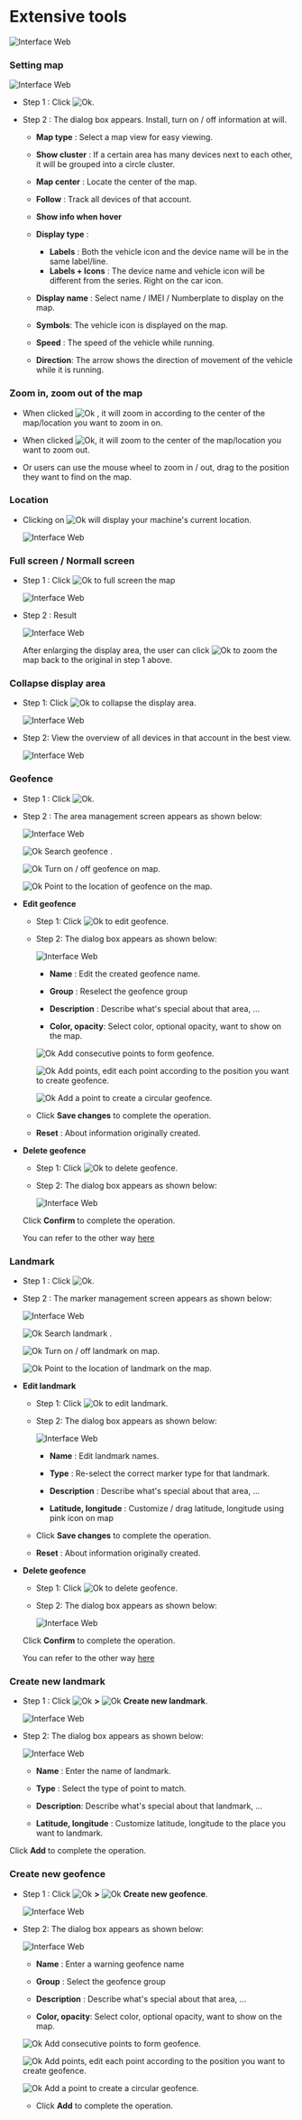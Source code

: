 # Extensive tools

<span style="display:block;text-align:left">![Interface Web](/docs/assets/images/web-interface/map/map-tool.png)

### Setting map

<span style="display:block;text-align:left">![Interface Web](/docs/assets/images/web-english/map/setting-map.png)

* Step 1 : Click <span class="icon-left ">![Ok](/docs/assets/images/web-interface/icon/SVG/icons8-gear.svg).

* Step 2 : The dialog box appears. Install, turn on / off information at will.

    * **Map type** : Select a map view for easy viewing.

    * **Show cluster** : If a certain area has many devices next to each other, it will be grouped into a circle cluster.

    * **Map center** : Locate the center of the map.

    * **Follow** : Track all devices of that account.
    * **Show info when hover** 

    * **Display type** :

        * **Labels** : Both the vehicle icon and the device name will be in the same label/line.
        * **Labels + Icons** : The device name and vehicle icon will be different from the series. Right on the car icon.

    * **Display name** : Select name / IMEI / Numberplate to display on the map.

    * **Symbols**: The vehicle icon is displayed on the map.

    * **Speed** : The speed of the vehicle while running.

    * **Direction**: The arrow shows the direction of movement of the vehicle while it is running.

### Zoom in, zoom out of the map

* When clicked <span class="icon-left svg-filter-info">![Ok](/docs/assets/images/web-interface/icon/SVG/plus-circle.svg) , it will zoom in according to the center of the map/location you want to zoom in on.

* When clicked <span class="icon-left svg-filter-info">![Ok](/docs/assets/images/web-interface/icon/SVG/minus-circle.svg), it will zoom to the center of the map/location you want to zoom out.

* Or users can use the mouse wheel to zoom in / out, drag to the position they want to find on the map.

### Location

* Clicking on <span class="icon-left svg-filter-info">![Ok](/docs/assets/images/web-interface/icon/SVG/location.svg) will display your machine's current location.

    <span style="display:block;text-align:left">![Interface Web](/docs/assets/images/web-english/map/location-1.png)

### Full screen / Normall screen 

<div id="zoom">
</div>

* Step 1 :  Click <span class="icon-left svg-filter-info">![Ok](/docs/assets/images/web-interface/icon/SVG/full-screen.svg) to full screen the map

    <span style="display:block;text-align:left">![Interface Web](/docs/assets/images/web-english/map/full-screen.png)

* Step 2 : Result
 
    <span style="display:block;text-align:left">![Interface Web](/docs/assets/images/web-english/map/normall-screen.png)

    After enlarging the display area, the user can click  <span class="icon-left svg-filter-info">![Ok](/docs/assets/images/web-interface/icon/SVG/normal-screen.svg) to zoom the map back to the original in step 1 above.

### Collapse display area

* Step 1: Click <span class="icon-left svg-filter-info">![Ok](/docs/assets/images/web-interface/icon/SVG/direction-arrow-fit.svg) to collapse the display area.

    <span style="display:block;text-align:left">![Interface Web](/docs/assets/images/web-english/map/display-area..png)

* Step 2: View the overview of all devices in that account in the best view.

    <span style="display:block;text-align:left">![Interface Web](/docs/assets/images/web-english/map/display-area-1.png)


### Geofence

* Step 1 : Click <span class="icon-left svg-filter-info">![Ok](/docs/assets/images/web-interface/icon/SVG/pentagon.svg). 

* Step 2 : The area management screen appears as shown below:

    <span style="display:block;text-align:left">![Interface Web](/docs/assets/images/web-english/map/geofence.png)

    <span class="icon-left svg-filter-info">![Ok](/docs/assets/images/web-interface/icon/SVG/search.svg) Search geofence .

    <span class="icon-left svg-filter-tick">![Ok](/docs/assets/images/web-interface/icon/SVG/check-square1.svg) Turn on / off geofence on map.

    <span class="icon-left svg-filter-circlepurple">![Ok](/docs/assets/images/web-interface/icon/SVG/accuracy.svg) Point to the location of geofence on the map.

* **Edit geofence**

    * Step 1: Click <span class="icon-left svg-filter-circlepurple">![Ok](/docs/assets/images/web-interface/icon/SVG/edit.svg) to edit geofence.
  
    * Step 2: The dialog box appears as shown below:

        <span style="display:block;text-align:left">![Interface Web](/docs/assets/images/web-english/map/edit-geofence.png)

        * **Name** : Edit the created geofence name.
    
        * **Group** : Reselect the geofence group

        * **Description** : Describe what's special about that area, ...
    
        * **Color, opacity**: Select color, optional opacity, want to show on the map.
   
        <span class="icon-left svg-filter-info">![Ok](/docs/assets/images/web-interface/icon/SVG/polygon.svg) Add consecutive points to form  geofence.

        <span class="icon-left svg-filter-info">![Ok](/docs/assets/images/web-interface/icon/SVG/square-full.svg) Add points, edit each point according to the position you want to create geofence.

        
        <span class="icon-left svg-filter-info">![Ok](/docs/assets/images/web-interface/icon/SVG/circle1.svg) Add a point to create a circular geofence.

    * Click **Save changes** to complete the operation.

    * **Reset** : About information originally created.

* **Delete geofence**

    * Step 1: Click <span class="icon-left svg-filter-circlepurple">![Ok](/docs/assets/images/web-interface/icon/SVG/trash-alt.svg) to delete geofence.

    * Step 2: The dialog box appears as shown below:

        <span style="display:block;text-align:left">![Interface Web](/docs/assets/images/web-english/map/delete-geofence.png)

    Click **Confirm** to complete the operation.

    You can refer to the other way [here](modules/web-interface/tracking/manage-region/#manage-region)

### Landmark

* Step 1 : Click  <span class="icon-left svg-filter-info">![Ok](/docs/assets/images/web-interface/icon/SVG/map-marked.svg). 

* Step 2 : The marker management screen appears as shown below:

    <span style="display:block;text-align:left">![Interface Web](/docs/assets/images/web-english/map/landmark.png)

    <span class="icon-left svg-filter-info">![Ok](/docs/assets/images/web-interface/icon/SVG/search.svg) Search landmark .

    <span class="icon-left svg-filter-tick">![Ok](/docs/assets/images/web-interface/icon/SVG/check-square1.svg) Turn on / off landmark on map.

    <span class="icon-left svg-filter-circlepurple">![Ok](/docs/assets/images/web-interface/icon/SVG/accuracy.svg) Point to the location of landmark on the map.

* **Edit landmark**

    * Step 1: Click <span class="icon-left svg-filter-circlepurple">![Ok](/docs/assets/images/web-interface/icon/SVG/edit.svg) to edit landmark.
  
    * Step 2: The dialog box appears as shown below:

        <span style="display:block;text-align:left">![Interface Web](/docs/assets/images/web-english/map/edit-landmark.png)

        * **Name** : Edit landmark names.
    
        * **Type** : Re-select the correct marker type for that landmark.

        * **Description** : Describe what's special about that area, ...
    
        * **Latitude, longitude** : Customize / drag latitude, longitude using pink icon on map

    * Click **Save changes** to complete the operation.

    * **Reset** : About information originally created.

* **Delete geofence**

    * Step 1: Click <span class="icon-left svg-filter-circlepurple">![Ok](/docs/assets/images/web-interface/icon/SVG/trash-alt.svg) to delete geofence.

    * Step 2: The dialog box appears as shown below:

        <span style="display:block;text-align:left">![Interface Web](/docs/assets/images/web-english/map/delete-landmark.png)

    Click **Confirm** to complete the operation.

    You can refer to the other way [here](modules/web-interface/tracking/manage-poi/#manage-poi)


 ### Create new landmark
 * Step 1 : Click  <span class="icon-left svg-filter-info">![Ok](/docs/assets/images/web-interface/icon/SVG/plus-square.svg) **>** <span class="icon-left svg-filter-info">![Ok](/docs/assets/images/web-interface/icon/SVG/place-marker-2.svg) **Create new landmark**.

    <span style="display:block;text-align:left">![Interface Web](/docs/assets/images/web-english/map/create-landmark.png)

* Step 2: The dialog box appears as shown below:

    <span style="display:block;text-align:left">![Interface Web](/docs/assets/images/web-english/map/create-landmark-2.png)

    * **Name** : Enter the name of landmark.

    * **Type** : Select the type of point to match.

    * **Description**: Describe what's special about that landmark, ...

    * **Latitude, longitude** : Customize latitude, longitude to the place you want to landmark.

Click **Add** to complete the operation.

### Create new geofence

- Step 1 : Click  <span class="icon-left svg-filter-info">![Ok](/docs/assets/images/web-interface/icon/SVG/plus-square.svg) **>** <span class="icon-left svg-filter-info">![Ok](/docs/assets/images/web-interface/icon/SVG/polygon.svg) **Create new geofence**.

    <span style="display:block;text-align:left">![Interface Web](/docs/assets/images/web-english/map/create-geofence.png)

* Step 2: The dialog box appears as shown below: 

    <span style="display:block;text-align:left">![Interface Web](/docs/assets/images/web-english/map/add-geofence.png)

    * **Name** : Enter a warning geofence name
    
    * **Group** : Select the geofence group

    * **Description** : Describe what's special about that area, ...

    * **Color, opacity**: Select color, optional opacity, want to show on the map.

     <span class="icon-left svg-filter-info">![Ok](/docs/assets/images/web-interface/icon/SVG/polygon.svg) Add consecutive points to form  geofence.

    <span class="icon-left svg-filter-info">![Ok](/docs/assets/images/web-interface/icon/SVG/square-full.svg) Add points, edit each point according to the position you want to create geofence.

        
    <span class="icon-left svg-filter-info">![Ok](/docs/assets/images/web-interface/icon/SVG/circle1.svg) Add a point to create a circular geofence.

    * Click **Add** to complete the operation.








